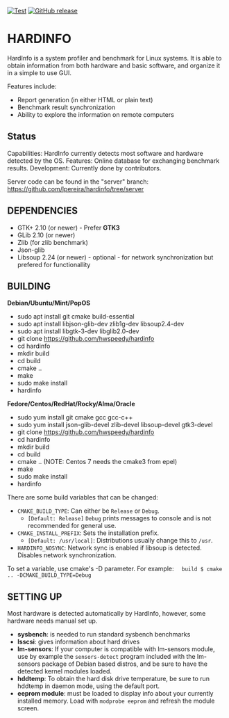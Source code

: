 [![Test](https://github.com/hwspeedy/hardinfo/actions/workflows/test.yml/badge.svg)](https://github.com/hwspeedy/hardinfo/actions/workflows/test.yml)
[![GitHub release](https://img.shields.io/github/release/hwspeedy/hardinfo.svg)](https://github.com/hwspeedy/hardinfo/releases)

HARDINFO
========

HardInfo is a system profiler and benchmark for Linux systems. It is able to
obtain information from both hardware and basic software, and organize it
in a simple to use GUI.

Features include:
- Report generation (in either HTML or plain text)
- Benchmark result synchronization
- Ability to explore the information on remote computers

Status
------

Capabilities: HardInfo currently detects most software and hardware detected by the OS.
Features: Online database for exchanging benchmark results.
Development: Currently done by contributors.

Server code can be found in the "server" branch: https://github.com/lpereira/hardinfo/tree/server

DEPENDENCIES
------------
- GTK+ 2.10 (or newer) - Prefer **GTK3**
- GLib 2.10 (or newer)
- Zlib (for zlib benchmark)
- Json-glib
- Libsoup 2.24 (or newer) - optional - for network synchronization but prefered for functionallity

BUILDING
--------
**Debian/Ubuntu/Mint/PopOS**
- sudo apt install git cmake build-essential
- sudo apt install libjson-glib-dev zlib1g-dev libsoup2.4-dev
- sudo apt install libgtk-3-dev libglib2.0-dev
- git clone https://github.com/hwspeedy/hardinfo
- cd hardinfo
- mkdir build
- cd build
- cmake ..
- make
- sudo make install
- hardinfo

**Fedore/Centos/RedHat/Rocky/Alma/Oracle**
- sudo yum install git cmake gcc gcc-c++
- sudo yum install json-glib-devel zlib-devel libsoup-devel gtk3-devel
- git clone https://github.com/hwspeedy/hardinfo
- cd hardinfo
- mkdir build
- cd build
- cmake ..   (NOTE: Centos 7 needs the cmake3 from epel)
- make
- sudo make install
- hardinfo


There are some build variables that can be changed:
 * `CMAKE_BUILD_TYPE`: Can either be ``Release`` or ``Debug``.
   * `[Default: Release]` ``Debug`` prints messages to console and is not recommended for general use.
 * `CMAKE_INSTALL_PREFIX`: Sets the installation prefix.
   * `[Default: /usr/local]`: Distributions usually change this to `/usr`.
 * `HARDINFO_NOSYNC`: Network sync is enabled if libsoup is detected. Disables network synchronization.

To set a variable, use cmake's -D parameter. For example:
`	build $ cmake .. -DCMAKE_BUILD_TYPE=Debug `


SETTING UP
----------
Most hardware is detected automatically by HardInfo, however, some hardware 
needs manual set up.

- **sysbench**: is needed to run standard sysbench benchmarks
- **lsscsi**: gives information about hard drives
- **lm-sensors**: If your computer is compatible with lm-sensors module, use by example the
`sensors-detect` program included with the lm-sensors package of Debian based distros, and be sure
to have the detected kernel modules loaded.
- **hddtemp**: To obtain the hard disk drive temperature, be sure to run hddtemp
in daemon mode, using the default port.
- **eeprom module**: must be loaded to display info about your currently installed memory.
Load with `modprobe eeprom` and refresh the module screen.

